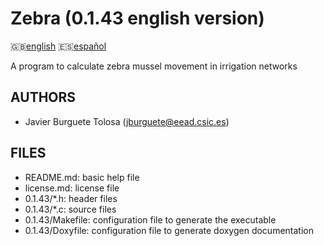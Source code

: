 Zebra (0.1.43 english version)
=============================

:uk:[english](README.md) :es:[español](README.es.md)

A program to calculate zebra mussel movement in irrigation networks

AUTHORS
-------

* Javier Burguete Tolosa (jburguete@eead.csic.es)

FILES
-----

* README.md: basic help file
* license.md: license file
* 0.1.43/\*.h: header files
* 0.1.43/\*.c: source files
* 0.1.43/Makefile: configuration file to generate the executable
* 0.1.43/Doxyfile: configuration file to generate doxygen documentation
